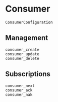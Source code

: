 # Consumer

```@docs
ConsumerConfiguration
```

## Management

```@docs
consumer_create
consumer_update
consumer_delete
```

## Subscriptions

```@docs
consumer_next
consumer_ack
consumer_nak
```
